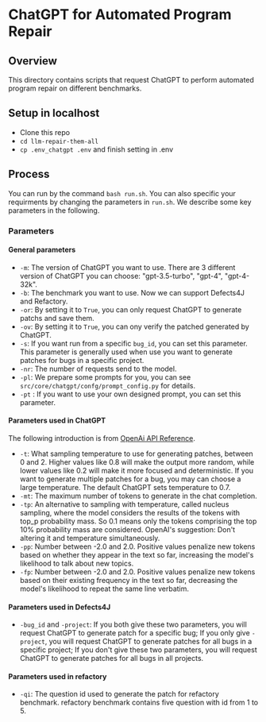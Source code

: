 # ChatGPT for Automated Program Repair

## Overview
This directory contains scripts that request ChatGPT to perform automated program repair on different benchmarks.
 
## Setup in localhost
  * Clone this repo
  * `cd llm-repair-them-all`
  * `cp .env_chatgpt .env` and finish setting in .env

## Process
You can run by the command `bash run.sh`. You can also specific your requirments by changing the parameters in `run.sh`. We describe some key parameters in the following.
### Parameters
#### General parameters
- `-m`: The version of ChatGPT you want to use. There are 3 different version of ChatGPT you can choose: "gpt-3.5-turbo", "gpt-4", "gpt-4-32k".
- `-b`: The benchmark you want to use. Now we can support Defects4J and Refactory.
- `-or`: By setting it to `True`, you can only request ChatGPT to generate patchs and save them.
- `-ov`: By setting it to `True`, you can ony verify the patched generated by ChatGPT.
- `-s`: If you want run from a specific `bug_id`, you can set this parameter. This parameter is generally used when use you want to generate patches for bugs in a specific project.
- `-nr`: The number of requests send to the model.
- `-pl`: We prepare some prompts for you, you can see `src/core/chatgpt/confg/prompt_config.py` for details.
- `-pt` : If you want to use your own designed prompt, you can set this parameter.

#### Parameters used in ChatGPT
The following introduction is from [OpenAi API Reference](https://platform.openai.com/docs/api-reference/chat/create).
- `-t`:  What sampling temperature to use for generating patches, between 0 and 2. Higher values like 0.8 will make the output more random, while lower values like 0.2 will make it more focused and deterministic. If you want to generate multiple patches for a bug, you may can choose a large temperature. The default ChatGPT sets temperature to 0.7.
- `-mt`: The maximum number of tokens to generate in the chat completion.
- `-tp`: An alternative to sampling with temperature, called nucleus sampling, where the model considers the results of the tokens with top_p probability mass. So 0.1 means only the tokens comprising the top 10% probability mass are considered. OpenAI's suggestion: Don't altering it and temperature simultaneously.
- `-pp`: Number between -2.0 and 2.0. Positive values penalize new tokens based on whether they appear in the text so far, increasing the model's likelihood to talk about new topics.
- `-fp`: Number between -2.0 and 2.0. Positive values penalize new tokens based on their existing frequency in the text so far, decreasing the model's likelihood to repeat the same line verbatim.

#### Parameters used in Defects4J
- `-bug_id` and `-project`: If you both give these two parameters, you will request ChatGPT to generate patch for a specific bug; If you only give `-project`, you will request ChatGPT to generate patches for all bugs in a specific project; If you don't give these two parameters, you will request ChatGPT to generate patches for all bugs in all projects.

#### Parameters used in refactory
- `-qi`: The question id used to generate the patch for refactory benchmark. refactory benchmark contains five question with id from 1 to 5.